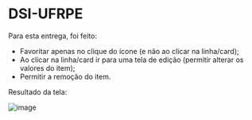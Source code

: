 # DSI-UFRPE

Para esta entrega, foi feito:
 - Favoritar apenas no clique do ícone (e não ao clicar na linha/card);
 - Ao clicar na linha/card ir para uma tela de edição (permitir alterar os valores do item);
 - Permitir a remoção do item.

Resultado da tela:


![image](https://user-images.githubusercontent.com/54015485/158881024-0f992c63-7d91-4802-b51d-b0d6c7e3d5c7.png)
